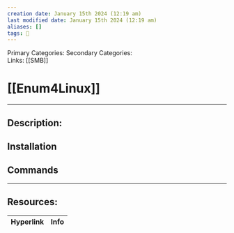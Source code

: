 ```yaml
---
creation date: January 15th 2024 (12:19 am)
last modified date: January 15th 2024 (12:19 am)
aliases: []
tags: 🧰
---
```

 
Primary Categories: 
Secondary Categories:  
Links: [[SMB]]
# [[Enum4Linux]]  
___

## Description:


## Installation


## Commands



___

## Resources:

| Hyperlink | Info |
| --------- | ---- |


